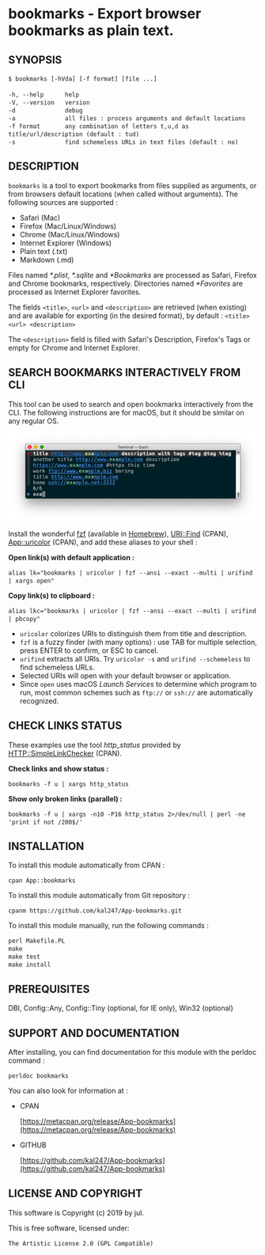 bookmarks - Export browser bookmarks as plain text.
===================================================

SYNOPSIS
--------

    $ bookmarks [-hVda] [-f format] [file ...]

    -h, --help      help
    -V, --version   version
    -d              debug
    -a              all files : process arguments and default locations
    -f format       any combination of letters t,u,d as title/url/description (default : tud)
    -s              find schemeless URLs in text files (default : no)

DESCRIPTION
-----------

`bookmarks` is a tool to export bookmarks from files supplied as arguments, or
from browsers default locations (when called without arguments). The following
sources are supported :

- Safari (Mac)
- Firefox (Mac/Linux/Windows)
- Chrome (Mac/Linux/Windows)
- Internet Explorer (Windows)
- Plain text (.txt)
- Markdown (.md)

Files named _*.plist_, _*.sqlite_ and _*Bookmarks_ are processed as Safari, Firefox
and Chrome bookmarks, respectively. Directories named _*Favorites_ are processed
as Internet Explorer favorites.

The fields `<title>`, `<url>` and `<description>` are retrieved (when existing) and
are available for exporting (in the desired format), by default :
`<title> <url> <description>`
    
The `<description>` field is filled with Safari's Description, Firefox's Tags or
empty for Chrome and Internet Explorer.


SEARCH BOOKMARKS INTERACTIVELY FROM CLI
---------------------------------------

This tool can be used to search and open bookmarks interactively from the CLI. The
following instructions are for macOS, but it should be similar on any regular OS.

![](tty.png)

Install the wonderful [fzf](https://github.com/junegunn/fzf) (available in
[Homebrew](https://brew.sh)), [URI::Find](https://github.com/schwern/URI-Find) (CPAN),
[App::uricolor](https://github.com/kal247/App-uricolor) (CPAN),
and add these aliases to your shell :

**Open link(s) with default application :**
```
alias lk="bookmarks | uricolor | fzf --ansi --exact --multi | urifind | xargs open"
```

**Copy link(s) to clipboard :**
```
alias lkc="bookmarks | uricolor | fzf --ansi --exact --multi | urifind | pbcopy"
```

- `uricolor` colorizes URIs to distinguish them from title and description.
- `fzf` is a fuzzy finder (with many options) : use TAB for multiple selection, press ENTER to confirm, or ESC to cancel.
- `urifind` extracts all URIs. Try `uricolor -s` and `urifind --schemeless` to find schemeless URLs.
- Selected URIs will open with your default browser or application.
- Since `open` uses macOS _Launch Services_ to determine which program to run, most common schemes such as `ftp://` or `ssh://` are automatically recognized.


CHECK LINKS STATUS
------------------

These examples use the tool _http_status_ provided by [HTTP::SimpleLinkChecker](https://metacpan.org/pod/HTTP::SimpleLinkChecker) (CPAN).

**Check links and show status :**
```
bookmarks -f u | xargs http_status
```

**Show only broken links (parallel) :**
```
bookmarks -f u | xargs -n10 -P16 http_status 2>/dev/null | perl -ne 'print if not /200$/'
```


INSTALLATION
------------

To install this module automatically from CPAN :

    cpan App::bookmarks

To install this module automatically from Git repository :

    cpanm https://github.com/kal247/App-bookmarks.git

To install this module manually, run the following commands :

    perl Makefile.PL
    make     
    make test
    make install

PREREQUISITES
-------------

DBI, Config::Any, Config::Tiny (optional, for IE only), Win32 (optional)

SUPPORT AND DOCUMENTATION
-------------------------

After installing, you can find documentation for this module with the
perldoc command :

    perldoc bookmarks

You can also look for information at :

- CPAN

    [https://metacpan.org/release/App-bookmarks](https://metacpan.org/release/App-bookmarks)

- GITHUB

    [https://github.com/kal247/App-bookmarks](https://github.com/kal247/App-bookmarks)

LICENSE AND COPYRIGHT
---------------------

This software is Copyright (c) 2019 by jul.

This is free software, licensed under:

    The Artistic License 2.0 (GPL Compatible)